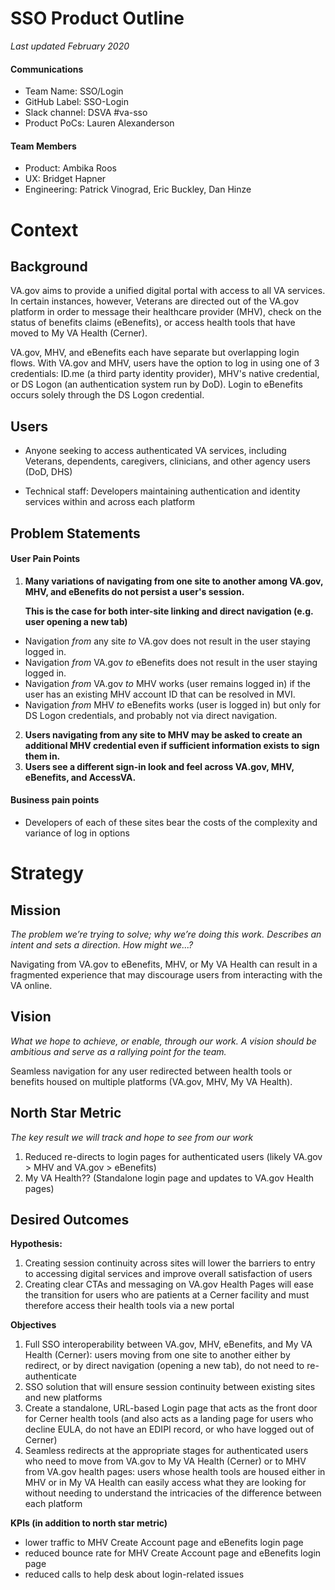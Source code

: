 # SSO Product Outline

_Last updated February 2020_

#### Communications
- Team Name: SSO/Login
- GitHub Label: SSO-Login
- Slack channel: DSVA #va-sso
- Product PoCs: Lauren Alexanderson

#### Team Members
- Product: Ambika Roos
- UX: Bridget Hapner
- Engineering: Patrick Vinograd, Eric Buckley, Dan Hinze


# Context


## Background

VA.gov aims to provide a unified digital portal with access to all VA services. In certain instances, however, Veterans are directed out of the VA.gov platform in order to message their healthcare provider (MHV), check on the status of benefits claims (eBenefits), or access health tools that have moved to My VA Health (Cerner).

VA.gov, MHV, and eBenefits each have separate but overlapping login flows. With VA.gov and MHV, users have the option to log in using one of 3 credentials: ID.me (a third party identity provider), MHV's native credential, or DS Logon (an authentication system run by DoD). Login to eBenefits occurs solely through the DS Logon credential. 


## Users

*   Anyone seeking to access authenticated VA services, including Veterans, dependents, caregivers, clinicians, and other agency users (DoD, DHS)

*   Technical staff: Developers maintaining authentication and identity services within and across each platform


##  Problem Statements


#### User Pain Points
1. **Many variations of navigating from one site to another among VA.gov, MHV, and eBenefits do not persist a user's session.**

    **This is the case  for both inter-site linking and direct navigation (e.g. user opening a new tab)**

*   Navigation _from_ any site _to_ VA.gov does not result in the user staying logged in.
*   Navigation _from_ VA.gov _to_ eBenefits does not result in the user staying logged in.
*   Navigation _from_ VA.gov _to_ MHV works (user remains logged in) if the user has an existing MHV account ID that can be resolved in MVI.
*   Navigation _from_ MHV _to_ eBenefits works (user is logged in) but only for DS Logon credentials, and probably not via direct navigation.
2. **Users navigating from any site to MHV may be asked to create an additional MHV credential even if sufficient information exists to sign them in.**
3. **Users see a different sign-in look and feel across VA.gov, MHV, eBenefits, and AccessVA.**


#### Business pain points



*   Developers of each of these sites bear the costs of the complexity and variance of log in options


# Strategy


## Mission

_The problem we’re trying to solve; why we’re doing this work. Describes an intent and sets a direction. How might we...?_

Navigating from VA.gov to eBenefits, MHV, or My VA Health can result in a fragmented experience that may discourage users from interacting with the VA online.


## Vision

_What we hope to achieve, or enable, through our work. A vision should be ambitious and serve as a rallying point for the team._

Seamless navigation for any user redirected between health tools or benefits housed on multiple platforms (VA.gov, MHV, My VA Health).


## North Star Metric

_The key result we will track and hope to see from our work_

1. Reduced re-directs to login pages for authenticated users (likely VA.gov > MHV and VA.gov > eBenefits)
2. My VA Health?? (Standalone login page and updates to VA.gov Health pages)


## Desired Outcomes

**Hypothesis:**

1. Creating session continuity across sites will lower the barriers to entry to accessing digital services and improve overall satisfaction of users
2. Creating clear CTAs and messaging on VA.gov Health Pages will ease the transition for users who are patients at a Cerner facility and must therefore access their health tools via a new portal

**Objectives**

1. Full SSO interoperability between VA.gov, MHV, eBenefits, and My VA Health (Cerner): users moving from one site to another either by redirect, or by direct navigation (opening a new tab), do not need to re-authenticate
2. SSO solution that will ensure session continuity between existing sites and new platforms
3. Create a standalone, URL-based Login page that acts as the front door for Cerner health tools (and also acts as a landing page for users who decline EULA, do not have an EDIPI record, or who have logged out of Cerner)
4. Seamless redirects at the appropriate stages for authenticated users who need to move from VA.gov to My VA Health (Cerner) or to MHV from VA.gov health pages: users whose health tools are housed either in MHV or in My VA Health can easily access what they are looking for without needing to understand the intricacies of the difference between each platform

**KPIs (in addition to north star metric)**

*   lower traffic to MHV Create Account page and eBenefits login page
*   reduced bounce rate for MHV Create Account page and eBenefits login page
*   reduced calls to help desk about login-related issues


